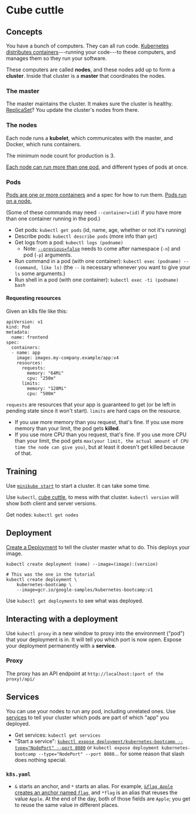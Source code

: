 # Cube cuttle

## Concepts

You have a bunch of computers. They can all run code. [Kubernetes distributes containers](https://kubernetes.io/docs/tutorials/kubernetes-basics/create-cluster/cluster-intro/)---running your code---to these computers, and manages them so they run your software.

These computers are called **nodes**, and these nodes add up to form a **cluster**. Inside that cluster is a **master** that coordinates the nodes.

### The master

The master maintains the cluster. It makes sure the cluster is healthy. [ReplicaSet](https://kubernetes.io/docs/concepts/workloads/controllers/replicaset/)? You update the cluster's nodes from there.

### The nodes

Each node runs a **kubelet**, which communicates with the master, and Docker, which runs containers.

The minimum node count for production is 3.

[Each node can run more than one pod](https://kubernetes.io/docs/tutorials/kubernetes-basics/explore/explore-intro/), and different types of pods at once.

### Pods

[Pods are one or more containers](https://kubernetes.io/docs/concepts/workloads/pods/pod/) and a spec for how to run them. [Pods run on a node.](https://kubernetes.io/docs/tutorials/kubernetes-basics/explore/explore-intro/)

(Some of these commands may need `--container=(id)` if you have more than one container running in the pod.)

* Get pods: `kubectl get pods` (id, name, age, whether or not it's running)
* Describe pods: `kubectl describe pods` (more info than `get`)
* Get logs from a pod: `kubectl logs (podname)`
    * Note: [`--previous=false`](https://github.com/tektoncd/pipeline/issues/782#issuecomment-854616720) needs to come after namespace (`-n`) and pod (`-p`) arguments.
* Run command in a pod (with one container): `kubectl exec (podname) -- (command, like ls)` (the `--` is necessary whenever you want to give your `ls` some arguments.)
* Run shell in a pod (with one container): `kubectl exec -ti (podname) bash`

#### Requesting resources

Given an k8s file like this:

```
apiVersion: v1
kind: Pod
metadata:
  name: frontend
spec:
  containers:
  - name: app
    image: images.my-company.example/app:v4
    resources:
      requests:
        memory: "64Mi"
        cpu: "250m"
      limits:
        memory: "128Mi"
        cpu: "500m"
```

`requests` are resources that your app is guaranteed to get (or be left in pending state since it won't start). `limits` are hard caps on the resource.

* If you use more memory than you request, that's fine. If you use more memory than your limit, the pod gets **killed**.
* If you use more CPU than you request, that's fine. If you use more CPU than your limit, the pod gets `max(your limit, the actual amount of CPU time the node can give you)`, but at least it doesn't get killed because of that.

## Training

Use [`minikube start`](https://kubernetes.io/docs/tutorials/kubernetes-basics/create-cluster/cluster-interactive/) to start a cluster. It can take some time.

Use `kubectl`, [cube cuttle](https://twitter.com/mjg59/status/1112603958256627713), to mess with that cluster. `kubectl version` will show both client and server versions.

Get nodes: `kubectl get nodes`

## Deployment

[Create a Deployment](https://kubernetes.io/docs/tutorials/kubernetes-basics/deploy-app/deploy-intro/) to tell the cluster master what to do. This deploys your image.

    kubectl create deployment (name) --image=(image):(version)

    # This was the one in the tutorial
    kubectl create deployment \
        kubernetes-bootcamp \
        --image=gcr.io/google-samples/kubernetes-bootcamp:v1

Use `kubectl get deployments` to see what was deployed.

## Interacting with a deployment

Use `kubectl proxy` in a new window to proxy into the environment ("pod") that your deployment is in. It will tell you which port is now open.
Expose your deployment permanently with a **service**.

### Proxy

The proxy has an API endpoint at `http://localhost:(port of the proxy)/api/`


## Services

You can use your nodes to run any pod, including unrelated ones. Use [services](https://kubernetes.io/docs/tutorials/kubernetes-basics/expose/expose-intro/) to tell your cluster which pods are part of which "app" you deployed.

* Get services: `kubectl get services`
* "Start a service": [`kubectl expose deployment/kubernetes-bootcamp --type="NodePort" --port 8080`](https://kubernetes.io/docs/tutorials/kubernetes-basics/expose/expose-interactive/) or `kubectl expose deployment kubernetes-bootcamp --type="NodePort" --port 8080`... for some reason that slash does nothing special.

### `k8s.yaml`

* `&` starts an anchor, and `*` starts an alias. For example, [`&flag Apple` creates an anchor named `flag`](https://medium.com/@kinghuang/docker-compose-anchors-aliases-extensions-a1e4105d70bd), and `*flag` is an alias that reuses the value `Apple`. At the end of the day, both of those fields are `Apple`; you get to reuse the same value in different places.
